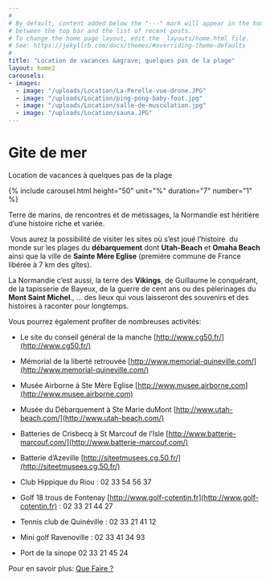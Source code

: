 ```yaml
---
#
# By default, content added below the "---" mark will appear in the home page
# between the top bar and the list of recent posts.
# To change the home page layout, edit the _layouts/home.html file.
# See: https://jekyllrb.com/docs/themes/#overriding-theme-defaults
#
title: "Location de vacances &agrave; quelques pas de la plage"
layout: home2
carousels:
- images:
  - image: "/uploads/Location/La-Perelle-vue-drone.JPG"
  - image: "/uploads/Location/ping-pong-baby-foot.jpg"
  - image: "/uploads/Location/salle-de-musculation.jpg"
  - image: "/uploads/Location/sauna.JPG"
---
```

# Gite de mer 
<p>Location de vacances &agrave; quelques pas de la plage</p>

{% include carousel.html height="50" unit="%" duration="7" number="1" %}


Terre de marins, de rencontres et de métissages, la Normandie est héritière d’une histoire riche et variée.

 Vous aurez la possibilité de visiter les sites où s’est joué l’histoire  du monde sur les plages du **débarquement** dont **Utah-Beach** et **Omaha Beach** ainsi que la ville de **Sainte Mére Eglise** (première commune de France libérée à 7 km des gîtes).

La Normandie c’est aussi, la terre des **Vikings**, de Guillaume le conquérant, de la tapisserie de Bayeux, de la guerre de cent ans ou des pèlerinages du **Mont Saint Michel**., … des lieux qui vous laisseront des souvenirs et des histoires à raconter pour longtemps.

Vous pourrez également profiter de nombreuses activités:

*   Le site du conseil général de la manche [http://www.cg50.fr/](http://www.cg50.fr/)
*   Mémorial de la liberté retrouvée [http://www.memorial-quineville.com/](http://www.memorial-quineville.com/)
*   Musée Airborne à Ste Mère Eglise [http://www.musee.airborne.com](http://www.musee.airborne.com)
    
*   Musée du Débarquement à Ste Marie duMont [http://www.utah-beach.com/](http://www.utah-beach.com/)
*   Batteries de Crisbecq à St Marcouf de l’Isle [http://www.batterie-marcouf.com/](http://www.batterie-marcouf.com/)
*   Batterie d’Azeville [http://siteetmusees.cg.50.fr/](http://siteetmusees.cg.50.fr/)

*   Club Hippique du Riou : 02 33 54 56 37
*   Golf 18 trous de Fontenay  [http://www.golf-cotentin.fr](http://www.golf-cotentin.fr) : 02 33 21 44 27
*   Tennis club de Quinéville : 02 33 21 41 12
*   Mini golf Ravenoville : 02 33 41 34 93
*   Port de la sinope 02 33 21 45 24

Pour en savoir plus: [Que Faire ?](/activites/QueFaire)